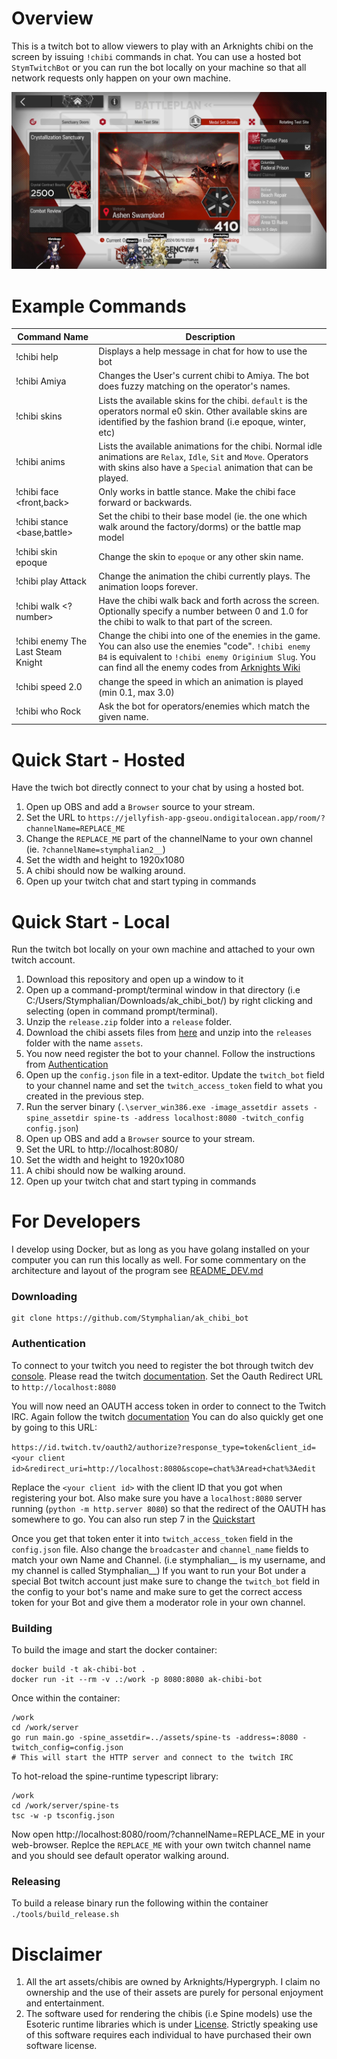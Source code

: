 # Overview 
This is a twitch bot to allow viewers to play with an Arknights chibi on the screen by 
issuing `!chibi` commands in chat. You can use a hosted bot `StymTwitchBot` or you
can run the bot locally on your machine so that all network requests only happen
on your own machine.

![Demo Image](readme_assets/demo1.png)

# Example Commands
Command Name | Description
-----------|-----------------------
!chibi help | Displays a help message in chat for how to use the bot
!chibi Amiya | Changes the User's current chibi to Amiya. The bot does fuzzy matching on the operator's names.
!chibi skins | Lists the available skins for the chibi. `default` is the operators normal e0 skin. Other available skins are identified by the fashion brand (i.e epoque, winter, etc)
!chibi anims | Lists the available animations for the chibi. Normal idle animations are `Relax`, `Idle`, `Sit` and `Move`. Operators with skins also have a `Special` animation that can be played.
!chibi face <front,back> | Only works in battle stance. Make the chibi face forward or backwards.
!chibi stance <base,battle> | Set the chibi to their base model (ie. the one which walk around the factory/dorms) or the battle map model
!chibi skin epoque | Change the skin to `epoque` or any other skin name.
!chibi play Attack | Change the animation the chibi currently plays. The animation loops forever.
!chibi walk <?number> | Have the chibi walk back and forth across the screen. Optionally specify a number between 0 and 1.0 for the chibi to walk to that part of the screen.
!chibi enemy The Last Steam Knight | Change the chibi into one of the enemies in the game. You can also use the enemies "code". `!chibi enemy B4` is equivalent to `!chibi enemy Originium Slug`. You can find all the enemy codes from [Arknights Wiki](https://arknights.wiki.gg/wiki/Enemy/Normal)
!chibi speed 2.0 | change the speed in which an animation is played (min 0.1, max 3.0)
!chibi who Rock | Ask the bot for operators/enemies which match the given name.

# Quick Start - Hosted
Have the twich bot directly connect to your chat by using a hosted bot.
1. Open up OBS and add a `Browser` source to your stream.
2. Set the URL to `https://jellyfish-app-gseou.ondigitalocean.app/room/?channelName=REPLACE_ME`
3. Change the `REPLACE_ME` part of the channelName to your own channel (ie. `?channelName=stymphalian2__`)
4. Set the width and height to 1920x1080
5. A chibi should now be walking around.
6. Open up your twitch chat and start typing in commands

# Quick Start - Local
Run the twitch bot locally on your own machine and attached to your own twitch account.

1. Download this repository and open up a window to it
2. Open up a command-prompt/terminal window in that directory (i.e C:/Users/Stymphalian/Downloads/ak_chibi_bot/)
by right clicking and selecting (open in command prompt/terminal).
3. Unzip the `release.zip` folder into a `release` folder.
4. Download the chibi assets files from [here](https://f002.backblazeb2.com/file/ak-gamedata/assets_20240805.zip) and unzip into the `releases` folder with the name `assets`.
5. You now need register the bot to your channel. Follow the instructions from [Authentication](#Authentication)
6. Open up the `config.json` file in a text-editor. Update the `twitch_bot` field to your channel name and set the `twitch_access_token` field to what you created in the previous step.
7. Run the server binary (`.\server_win386.exe -image_assetdir assets -spine_assetdir spine-ts -address localhost:8080 -twitch_config config.json`)
8. Open up OBS and add a `Browser` source to your stream.
9. Set the URL to http://localhost:8080/
10. Set the width and height to 1920x1080
11. A chibi should now be walking around.
12. Open up your twitch chat and start typing in commands


# For Developers
I develop using Docker, but as long as you have golang installed on your computer
you can run this locally as well. 
For some commentary on the architecture and layout of the program see [README_DEV.md](README_DEV.md)

### Downloading
```
git clone https://github.com/Stymphalian/ak_chibi_bot
```

### Authentication
To connect to your twitch you need to register the bot through twitch dev 
[console](https://dev.twitch.tv/console).
Please read the twitch [documentation](https://dev.twitch.tv/docs/authentication/register-app/).
Set the Oauth Redirect URL to `http://localhost:8080`

You will now need an OAUTH access token in order to connect to the Twitch IRC.
Again follow the twitch [documentation](https://dev.twitch.tv/docs/authentication/getting-tokens-oauth/#implicit-grant-flow )
You can do also quickly get one by going to this URL:

`https://id.twitch.tv/oauth2/authorize?response_type=token&client_id=<your client id>&redirect_uri=http://localhost:8080&scope=chat%3Aread+chat%3Aedit`

Replace the `<your client id>` with the client ID that you got when registering your bot.
Also make sure you have a `localhost:8080` server running (`python -m http.server 8080`)
so that the redirect of the OAUTH has somewhere to go. You can also run step 7 in the [Quickstart](#Quick-Start-Local)

Once you get that token enter it into `twitch_access_token` field in the `config.json` file.
Also change the `broadcaster` and `channel_name` fields to match your own Name and Channel.
(i.e stymphalian__ is my username, and my channel is called Stymphalian__)
If you want to run your Bot under a special Bot twitch account just make sure
to change the `twitch_bot` field in the config to your bot's name and make sure 
to get the correct access token for your Bot and give them a moderator role in your own channel.

### Building
To build the image and start the docker container:
```
docker build -t ak-chibi-bot .
docker run -it --rm -v .:/work -p 8080:8080 ak-chibi-bot
```

Once within the container:
```
/work
cd /work/server
go run main.go -spine_assetdir=../assets/spine-ts -address=:8080 -twitch_config=config.json
# This will start the HTTP server and connect to the twitch IRC
```

To hot-reload the spine-runtime typescript library:
```
/work
cd /work/server/spine-ts
tsc -w -p tsconfig.json
```

Now open http://localhost:8080/room/?channelName=REPLACE_ME in your web-browser.
Replce the `REPLACE_ME` with your own twitch channel name and you should see 
default operator walking around.

### Releasing
To build a release binary run the following within the container `./tools/build_release.sh`

# Disclaimer
1. All the art assets/chibis are owned by Arknights/Hypergryph. I claim no ownership and
the use of their assets are purely for personal enjoyment and entertainment.
2. The software used for rendering the chibis (i.e Spine models) use the Esoteric 
runtime libraries which is under [License](http://esotericsoftware.com/spine-editor-license). 
Strictly speaking use of this software requires each individual to have purchased
their own software license.
